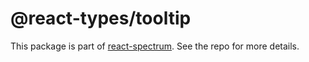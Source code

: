 # @react-types/tooltip

This package is part of [react-spectrum](https://github.com/watheia/spectrum). See the repo for more details.
